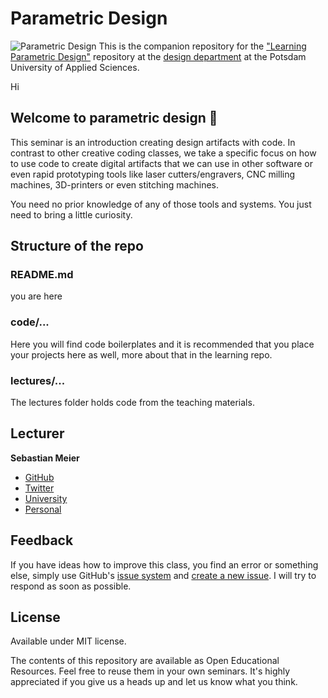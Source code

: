 # Parametric Design
![Parametric Design](https://github.com/FH-Potsdam/learning-parametric-design/blob/main/thumbnail.png?raw=true)
This is the companion repository for the ["Learning Parametric Design"](https://github.com/fh-potsdam/teaching-parametric-design) repository at the [design department](https://www.fh-potsdam.de/design/) at the Potsdam University of Applied Sciences.

Hi

## Welcome to parametric design 👋
This seminar is an introduction creating design artifacts with code. In contrast to other creative coding classes, we take a specific focus on how to use code to create digital artifacts that we can use in other software or even rapid prototyping tools like laser cutters/engravers, CNC milling machines, 3D-printers or even stitching machines.

You need no prior knowledge of any of those tools and systems. You just need to bring a little curiosity.

## Structure of the repo

### README.md
you are here


### code/...
Here you will find code boilerplates and it is recommended that you place your projects here as well, more about that in the learning repo.

### lectures/...
The lectures folder holds code from the teaching materials. 


## Lecturer
**Sebastian Meier**
- [GitHub](https://github.com/sebastian_meier)
- [Twitter](https://twitter.com/seb_meier)
- [University](https://www.fh-potsdam.de/studieren/fachbereiche/design/personen/detail/person-action/sebastian-meier/show/Person/)
- [Personal](https://sebastianmeier.eu)

## Feedback
If you have ideas how to improve this class, you find an error or something else, simply use GitHub's [issue system](https://github.com/FH-Potsdam/teaching-parametric-design/issues) and [create a new issue](https://github.com/FH-Potsdam/teaching-parametric-design/issues/new). I will try to respond as soon as possible.

## License
Available under MIT license.

The contents of this repository are available as Open Educational Resources. Feel free to reuse them in your own seminars. It's highly appreciated if you give us a heads up and let us know what you think.
